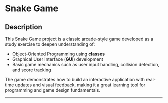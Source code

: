 # Snake Game

## Description

This Snake Game project is a classic arcade-style game developed as a study exercise to deepen understanding of:

- Object-Oriented Programming using **classes**
- Graphical User Interface (**GUI**) development
- Basic game mechanics such as user input handling, collision detection, and score tracking

The game demonstrates how to build an interactive application with real-time updates and visual feedback, making it a great learning tool for programming and game design fundamentals.

---
